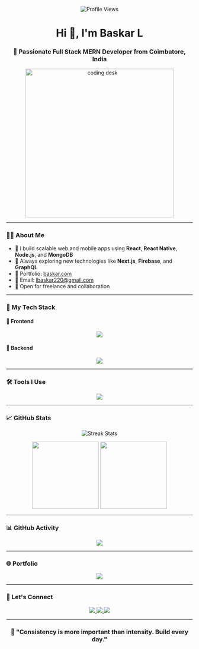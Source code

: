 <p align="center">
  <img src="https://komarev.com/ghpvc/?username=Baskar-L&label=Profile%20Views&color=blue&style=flat" alt="Profile Views" />
</p>

<h1 align="center">Hi 👋, I'm <strong>Baskar L</strong></h1>
<h3 align="center">🚀 Passionate Full Stack MERN Developer from Coimbatore, India</h3>

<p align="center">
  <img src="https://user-images.githubusercontent.com/74038190/262783412-d37e704c-1190-4ed7-b30a-baa64b52f1dd.gif" alt="coding desk" width="400" />
</p>

---

### 👨‍💻 About Me

- 🔭 I build scalable web and mobile apps using **React**, **React Native**, **Node.js**, and **MongoDB**
- 🌱 Always exploring new technologies like **Next.js**, **Firebase**, and **GraphQL**
- 💼 Portfolio: [baskar.com](https://baskar.com)
- 📧 Email: <a href="mailto:lbaskar220@gmail.com">lbaskar220@gmail.com</a>
- 💬 Open for freelance and collaboration

---

### 🧠 My Tech Stack

#### 🧩 Frontend
<p align="center">
  <img src="https://skillicons.dev/icons?i=html,css,sass,bootstrap,tailwind,js,ts,react,nextjs,reactnative" />
</p>

#### 🔧 Backend
<p align="center">
  <img src="https://skillicons.dev/icons?i=nodejs,express,mongodb,firebase" />
</p>

---

### 🛠️ Tools I Use

<p align="center">
  <img src="https://skillicons.dev/icons?i=postman,git,github,vscode,vercel,netlify,render" />
</p>

---

### 📈 GitHub Stats

<p align="center">
  <img src="https://github-readme-streak-stats.herokuapp.com?user=Baskar-L&theme=tokyonight&hide_border=true" alt="Streak Stats" />
</p>

<p align="center">
  <img src="https://github-readme-stats.vercel.app/api?username=Baskar-L&show_icons=true&theme=tokyonight&hide_border=true" height="180px" />
  <img src="https://github-readme-stats.vercel.app/api/top-langs/?username=Baskar-L&layout=compact&theme=tokyonight&hide_border=true" height="180px" />
</p>

---

### 📊 GitHub Activity

<p align="center">
  <img src="https://github-readme-activity-graph.vercel.app/graph?username=Baskar-L&theme=react-dark&bg_color=0d1117&hide_border=true" />
</p>

---

### 🌐 Portfolio

<p align="center">
  <a href="https://baskar.com" target="_blank">
    <img src="https://img.shields.io/badge/View-My%20Portfolio-10b981?style=for-the-badge&logo=portfolio&logoColor=white" />
  </a>
</p>

---

### 🔗 Let's Connect

<p align="center">
  <a href="https://linkedin.com/in/baskar-l" target="_blank">
    <img src="https://img.shields.io/badge/LinkedIn-%230077B5?style=for-the-badge&logo=linkedin&logoColor=white" />
  </a>
  <a href="mailto:lbaskar220@gmail.com" target="_blank">
    <img src="https://img.shields.io/badge/Gmail-D14836?style=for-the-badge&logo=gmail&logoColor=white" />
  </a>
  <a href="https://twitter.com/baskar_l_dev" target="_blank">
    <img src="https://img.shields.io/badge/Twitter-1DA1F2?style=for-the-badge&logo=twitter&logoColor=white" />
  </a>
</p>

---

<h3 align="center">💬 "Consistency is more important than intensity. Build every day." </h3>
